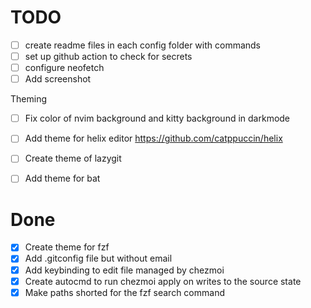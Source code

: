 
# TODO
- [ ] create readme files in each config folder with commands
- [ ] set up github action to check for secrets
- [ ] configure neofetch 
- [ ] Add screenshot 

Theming
- [ ] Fix color of nvim background and kitty background in darkmode
- [ ] Add theme for helix editor https://github.com/catppuccin/helix
- [ ] Create theme of lazygit
- [ ] Add theme for bat



# Done
- [X] Create theme for fzf
- [X] Add .gitconfig file but without email 
- [X] Add keybinding to edit file managed by chezmoi
- [X] Create autocmd to run chezmoi apply on writes to the source state
- [X] Make paths shorted for the fzf search command
